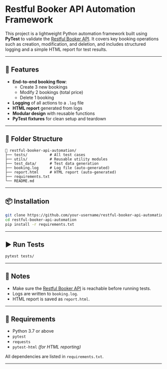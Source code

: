 # Restful Booker API Automation Framework

This project is a lightweight Python automation framework built using **PyTest** to validate the [Restful Booker API](https://restful-booker.herokuapp.com/apidoc). It covers key booking operations such as creation, modification, and deletion, and includes structured logging and a simple HTML report for test results.

---

## 🚀 Features

- **End-to-end booking flow**:
  - Create 3 new bookings
  - Modify 2 bookings (total price)
  - Delete 1 booking
- **Logging** of all actions to a `.log` file
- **HTML report** generated from logs
- **Modular design** with reusable functions
- **PyTest fixtures** for clean setup and teardown

---

## 🧱 Folder Structure

```text
📂 restful-booker-api-automation/
├── tests/          # All test cases
├── utils/          # Reusable utility modules
├── test_data/      # Test data generation
├── booking.log     # Log file (auto-generated)
├── report.html     # HTML report (auto-generated)
├── requirements.txt
└── README.md
```

---

## 📦 Installation

```bash
git clone https://github.com/your-username/restful-booker-api-automation.git
cd restful-booker-api-automation
pip install -r requirements.txt
```

---

## ▶️ Run Tests

```bash
pytest tests/
```

---

## 📄 Notes

- Make sure the [Restful Booker API](https://restful-booker.herokuapp.com/apidoc) is reachable before running tests.
- Logs are written to `booking.log`.
- HTML report is saved as `report.html`.

---

## 📌 Requirements

- Python 3.7 or above
- `pytest`
- `requests`
- `pytest-html` *(for HTML reporting)*

All dependencies are listed in `requirements.txt`.

---
